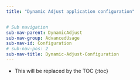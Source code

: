 ```yaml
---
title: "Dynamic Adjust application configuration"


# Sub navigation
sub-nav-parent: DynamicAdjust
sub-nav-group: AdvancedUsage
sub-nav-id: Configuration
# sub-nav-pos: 2
sub-nav-title: Dynamic-Adjust-Configuration
---
```


* This will be replaced by the TOC
{:toc}
